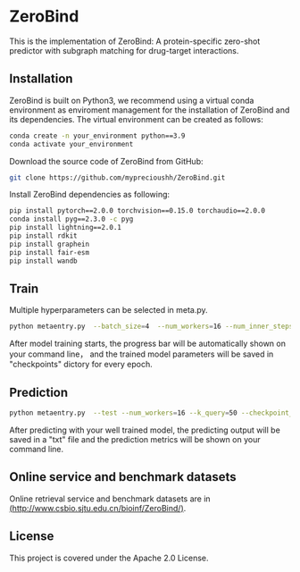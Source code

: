 # ZeroBind
This is the implementation of ZeroBind: A protein-specific zero-shot predictor with subgraph matching for drug-target interactions.
## Installation
ZeroBind is built on Python3, we recommend using a virtual conda environment as enviroment management for the installation of ZeroBind and its dependencies. The virtual environment can be created as follows:
```bash
conda create -n your_environment python==3.9
conda activate your_environment
```
Download the source code of ZeroBind from GitHub:
```bash
git clone https://github.com/myprecioushh/ZeroBind.git
```
Install ZeroBind dependencies as following:
```bash
pip install pytorch==2.0.0 torchvision==0.15.0 torchaudio==2.0.0
conda install pyg==2.3.0 -c pyg
pip install lightning==2.0.1
pip install rdkit
pip install graphein
pip install fair-esm
pip install wandb
```
## Train
Multiple hyperparameters can be selected in meta.py. 
```bash
python metaentry.py  --batch_size=4  --num_workers=16 --num_inner_steps=5 --k_query=50
```
After model training starts, the progress bar will be automatically shown on your command line， and the trained model parameters will be saved in "checkpoints" dictory for every epoch.
## Prediction
```bash
python metaentry.py  --test --num_workers=16 --k_query=50 --checkpoint_path="your_model_path"
```
After predicting with your well trained model, the predicting output will be saved in a "txt" file and the prediction metrics will be shown on your command line.
## Online service and benchmark datasets
Online retrieval service and benchmark datasets are in [(http://www.csbio.sjtu.edu.cn/bioinf/ZeroBind/)](http://www.csbio.sjtu.edu.cn/bioinf/ZeroBind/index.html).

## License
This project is covered under the Apache 2.0 License.
